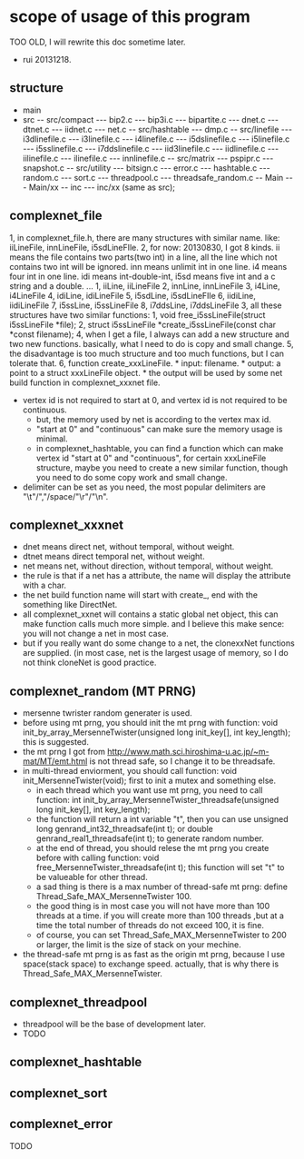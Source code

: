 # scope of usage of this program 
TOO OLD, I will rewrite this doc sometime later. 
 - rui 20131218.

## structure
- main
- src
-- src/compact
--- bip2.c
--- bip3i.c
--- bipartite.c
--- dnet.c
--- dtnet.c
--- iidnet.c
--- net.c
-- src/hashtable
--- dmp.c
-- src/linefile
--- i3dlinefile.c
--- i3linefile.c
--- i4linefile.c
--- i5dslinefile.c
--- i5linefile.c
--- i5sslinefile.c
--- i7ddslinefile.c
--- iid3linefile.c
--- iidlinefile.c
--- iilinefile.c
--- ilinefile.c
--- innlinefile.c
-- src/matrix
--- pspipr.c
--- snapshot.c
-- src/utility
--- bitsign.c
--- error.c
--- hashtable.c
--- random.c
--- sort.c
--- threadpool.c
--- threadsafe_random.c
-- Main
--- Main/xx
-- inc
--- inc/xx (same as src);


## complexnet_file
1, in complexnet_file.h, there are many structures with similar name. like: iiLineFile, innLineFile, i5sdLineFIle.
2, for now: 20130830, I got 8 kinds. ii means the file contains two parts(two int) in a line, all the line which not contains two int will be ignored. inn means unlimit int in one line. i4 means four int in one line. idi means int-double-int, i5sd means five int and a c string and a double. ...
	1, iiLine, iiLineFile
	2, innLine, innLineFile
	3, i4Line, i4LineFile
	4, idiLine, idiLineFile
	5, i5sdLine, i5sdLineFIle
	6, iidiLine, iidiLineFile
	7, i5ssLine, i5ssLineFile
	8, i7ddsLine, i7ddsLineFile
3, all these structures have two similar functions: 
	1, void free_i5ssLineFile(struct i5ssLineFile *file);
	2, struct i5ssLineFile *create_i5ssLineFile(const char *const filename);
4, when I get a file, I always can add a new structure and two new functions. basically, what I need to do is copy and small change.
5, the disadvantage is too much structure and too much functions, but I can tolerate that.
6, function create_xxxLineFile.
	* input: filename.
	* output: a point to a struct xxxLineFile object.
	* the output will be used by some net build function in complexnet_xxxnet file.
* vertex id is not required to start at 0, and vertex id is not required to be continuous.
	* but, the memory used by net is according to the vertex max id.
	* "start at 0" and "continuous" can make sure the memory usage is minimal.
	* in complexnet_hashtable, you can find a function which can make vertex id "start at 0" and "continuous", for certain xxxLineFile structure, maybe you need to create a new similar function, though you need to do some copy work and small change.
* delimiter can be set as you need, the most popular delimiters are "\t"/","/space/"\r"/"\n".

## complexnet_xxxnet
* dnet means direct net, without temporal, without weight.
* dtnet means direct temporal net, without weight.
* net means net, without direction, without temporal, without weight.
* the rule is that if a net has a attribute, the name will display the attribute with a char.
* the net build function name will start with create_, end with the something like DirectNet.
* all complexnet_xxnet will contains a static global net object, this can make function calls much more simple. and I believe this make sence: you will not change a net in most case.
* but if you really want do some change to a net, the clonexxNet functions are supplied. (in most case, net is the largest usage of memory, so I do not think cloneNet is good practice.

## complexnet_random (MT PRNG)
* mersenne twrister random generater is used. 
* before using mt prng, you should init the mt prng with function: void init_by_array_MersenneTwister(unsigned long init_key[], int key_length); this is suggested.
* the mt prng I got from http://www.math.sci.hiroshima-u.ac.jp/~m-mat/MT/emt.html is not thread safe, so I change it to be threadsafe.
* in multi-thread enviorment, you should call function: void init_MersenneTwister(void); first to init a mutex and something else.
	* in each thread which you want use mt prng, you need to call function: int init_by_array_MersenneTwister_threadsafe(unsigned long init_key[], int key_length);
	* the function will return a int variable "t", then you can use unsigned long genrand_int32_threadsafe(int t); or double genrand_real1_threadsafe(int t); to generate random number.
	* at the end of thread, you should relese the mt prng you create before with calling function: void free_MersenneTwister_threadsafe(int t); this function will set "t" to be valueable for other thread.
	* a sad thing is there is a max number of  thread-safe mt prng: define Thread_Safe_MAX_MersenneTwister 100.
	* the good thing is in most case you will not have more than 100 threads at a time. if you will create more than 100 threads ,but at a time the total number of threads do not exceed 100, it is fine. 
	* of course, you can set Thread_Safe_MAX_MersenneTwister to 200 or larger, the limit is the size of stack on your mechine.
* the thread-safe mt prng is as fast as the origin mt prng, because I use space(stack space) to exchange speed. actually, that is why there is Thread_Safe_MAX_MersenneTwister.

## complexnet_threadpool
* threadpool will be the base of development later.
* TODO

## complexnet_hashtable
## complexnet_sort
## complexnet_error
TODO
